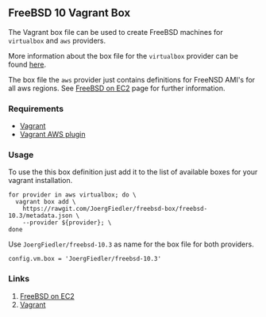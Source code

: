 ## FreeBSD 10 Vagrant Box

The Vagrant box file can be used to create FreeBSD machines for `virtualbox` and `aws` providers.

More information about the box file for the `virtualbox`
provider can be found [here](https://github.com/JoergFiedler/freebsd-vagrant-base-box).

The box file the `aws` provider just contains definitions
for FreeNSD AMI's for all aws regions. See [FreeBSD on EC2](http://www.daemonology.net/freebsd-on-ec2/) page for further information.

### Requirements

* [Vagrant](https://www.vagrantup.com)
* [Vagrant AWS plugin](https://github.com/mitchellh/vagrant-aws)

### Usage

To use the this box definition just add it to the list of
available boxes for your vagrant installation.

    for provider in aws virtualbox; do \
      vagrant box add \
        https://rawgit.com/JoergFiedler/freebsd-box/freebsd-10.3/metadata.json \
        --provider ${provider}; \
    done

Use `JoergFiedler/freebsd-10.3` as name for the box file for both providers.

    config.vm.box = 'JoergFiedler/freebsd-10.3'

### Links

1. [FreeBSD on EC2](http://www.daemonology.net/freebsd-on-ec2/)
1. [Vagrant](https://www.vagrantup.com)
